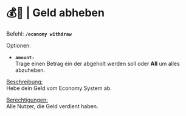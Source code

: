 # 💰🏧 | Geld abheben

Befehl: **`/economy withdraw`**

Optionen:
- **`amount:`**  
  Trage einen Betrag ein der abgeholt werden soll oder **All** um alles abzuheben.

<u>Beschreibung:</u>  
 Hebe dein Geld vom Economy System ab.

<u>Berechtigungen:</u>  
 Alle Nutzer, die Geld verdient haben.